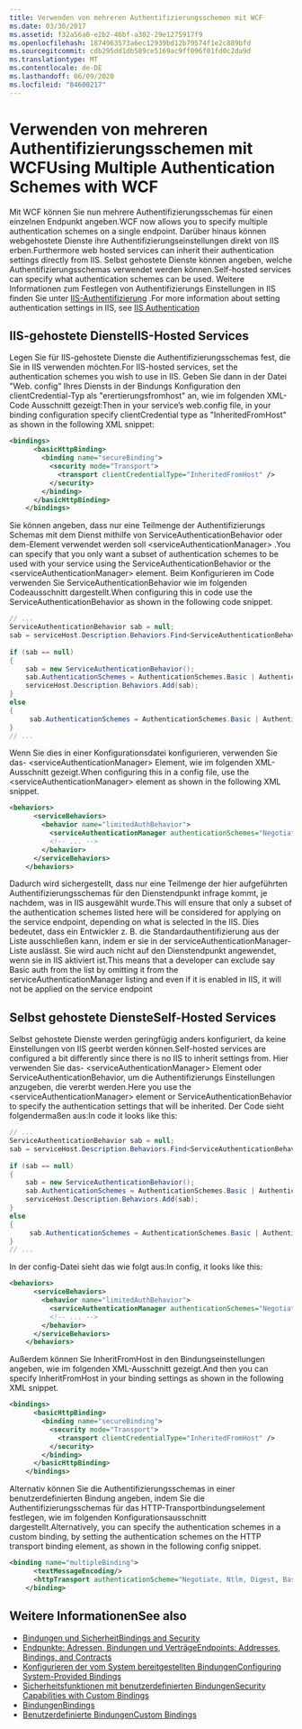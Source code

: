 ```yaml
---
title: Verwenden von mehreren Authentifizierungsschemen mit WCF
ms.date: 03/30/2017
ms.assetid: f32a56a0-e2b2-46bf-a302-29e1275917f9
ms.openlocfilehash: 1874963573a6ec12939bd12b79574f1e2c889bfd
ms.sourcegitcommit: cdb295dd1db589ce5169ac9ff096f01fd0c2da9d
ms.translationtype: MT
ms.contentlocale: de-DE
ms.lasthandoff: 06/09/2020
ms.locfileid: "84600217"
---
```

# <a name="using-multiple-authentication-schemes-with-wcf"></a><span data-ttu-id="a0ab1-102">Verwenden von mehreren Authentifizierungsschemen mit WCF</span><span class="sxs-lookup"><span data-stu-id="a0ab1-102">Using Multiple Authentication Schemes with WCF</span></span>
<span data-ttu-id="a0ab1-103">Mit WCF können Sie nun mehrere Authentifizierungsschemas für einen einzelnen Endpunkt angeben.</span><span class="sxs-lookup"><span data-stu-id="a0ab1-103">WCF now allows you to specify multiple authentication schemes on a single endpoint.</span></span> <span data-ttu-id="a0ab1-104">Darüber hinaus können webgehostete Dienste ihre Authentifizierungseinstellungen direkt von IIS erben.</span><span class="sxs-lookup"><span data-stu-id="a0ab1-104">Furthermore web hosted services can inherit their authentication settings directly from IIS.</span></span> <span data-ttu-id="a0ab1-105">Selbst gehostete Dienste können angeben, welche Authentifizierungsschemas verwendet werden können.</span><span class="sxs-lookup"><span data-stu-id="a0ab1-105">Self-hosted services can specify what authentication schemes can be used.</span></span> <span data-ttu-id="a0ab1-106">Weitere Informationen zum Festlegen von Authentifizierungs Einstellungen in IIS finden Sie unter [IIS-Authentifizierung](https://go.microsoft.com/fwlink/?LinkId=232458) .</span><span class="sxs-lookup"><span data-stu-id="a0ab1-106">For more information about setting authentication settings in IIS, see [IIS Authentication](https://go.microsoft.com/fwlink/?LinkId=232458)</span></span>  
  
## <a name="iis-hosted-services"></a><span data-ttu-id="a0ab1-107">IIS-gehostete Dienste</span><span class="sxs-lookup"><span data-stu-id="a0ab1-107">IIS-Hosted Services</span></span>  
 <span data-ttu-id="a0ab1-108">Legen Sie für IIS-gehostete Dienste die Authentifizierungsschemas fest, die Sie in IIS verwenden möchten.</span><span class="sxs-lookup"><span data-stu-id="a0ab1-108">For IIS-hosted services, set the authentication schemes you wish to use in IIS.</span></span> <span data-ttu-id="a0ab1-109">Geben Sie dann in der Datei "Web. config" Ihres Diensts in der Bindungs Konfiguration den clientCredential-Typ als "erertierungsfromhost" an, wie im folgenden XML-Code Ausschnitt gezeigt:</span><span class="sxs-lookup"><span data-stu-id="a0ab1-109">Then in your service’s web.config file, in your binding configuration specify clientCredential type as "InheritedFromHost" as shown in the following XML snippet:</span></span>  
  
```xml  
<bindings>  
      <basicHttpBinding>  
        <binding name="secureBinding">  
          <security mode="Transport">  
            <transport clientCredentialType="InheritedFromHost" />  
          </security>  
        </binding>  
      </basicHttpBinding>  
    </bindings>  
```  
  
 <span data-ttu-id="a0ab1-110">Sie können angeben, dass nur eine Teilmenge der Authentifizierungs Schemas mit dem Dienst mithilfe von ServiceAuthenticationBehavior oder dem-Element verwendet werden soll \<serviceAuthenticationManager> .</span><span class="sxs-lookup"><span data-stu-id="a0ab1-110">You can specify that you only want a subset of authentication schemes to be used with your service using the ServiceAuthenticationBehavior or the \<serviceAuthenticationManager> element.</span></span> <span data-ttu-id="a0ab1-111">Beim Konfigurieren im Code verwenden Sie ServiceAuthenticationBehavior wie im folgenden Codeausschnitt dargestellt.</span><span class="sxs-lookup"><span data-stu-id="a0ab1-111">When configuring this in code use the ServiceAuthenticationBehavior as shown in the following code snippet.</span></span>  
  
```csharp  
// ...  
ServiceAuthenticationBehavior sab = null;  
sab = serviceHost.Description.Behaviors.Find<ServiceAuthenticationBehavior>();  
  
if (sab == null)  
{  
    sab = new ServiceAuthenticationBehavior();  
    sab.AuthenticationSchemes = AuthenticationSchemes.Basic | AuthenticationSchemes.Negotiate | AuthenticationSchemes.Digest;  
    serviceHost.Description.Behaviors.Add(sab);  
}  
else  
{  
     sab.AuthenticationSchemes = AuthenticationSchemes.Basic | AuthenticationSchemes.Negotiate | AuthenticationSchemes.Digest;  
}  
// ...  
```  
  
 <span data-ttu-id="a0ab1-112">Wenn Sie dies in einer Konfigurationsdatei konfigurieren, verwenden Sie das- \<serviceAuthenticationManager> Element, wie im folgenden XML-Ausschnitt gezeigt.</span><span class="sxs-lookup"><span data-stu-id="a0ab1-112">When configuring this in a config file, use the \<serviceAuthenticationManager> element as shown in the following XML snippet.</span></span>  
  
```xml  
<behaviors>  
      <serviceBehaviors>  
        <behavior name="limitedAuthBehavior">  
          <serviceAuthenticationManager authenticationSchemes="Negotiate, Digest, Basic"/>  
          <!-- ... -->  
        </behavior>  
      </serviceBehaviors>  
    </behaviors>  
```  
  
 <span data-ttu-id="a0ab1-113">Dadurch wird sichergestellt, dass nur eine Teilmenge der hier aufgeführten Authentifizierungsschemas für den Dienstendpunkt infrage kommt, je nachdem, was in IIS ausgewählt wurde.</span><span class="sxs-lookup"><span data-stu-id="a0ab1-113">This will ensure that only a subset of the authentication schemes listed here will be considered for applying on the service endpoint, depending on what is selected in the IIS.</span></span> <span data-ttu-id="a0ab1-114">Dies bedeutet, dass ein Entwickler z. B. die Standardauthentifizierung aus der Liste ausschließen kann, indem er sie in der serviceAuthenticationManager-Liste auslässt. Sie wird auch nicht auf den Dienstendpunkt angewendet, wenn sie in IIS aktiviert ist.</span><span class="sxs-lookup"><span data-stu-id="a0ab1-114">This means that a developer can exclude say Basic auth from the list by omitting it from the serviceAuthenticationManager listing and even if it is enabled in IIS, it will not be applied on the service endpoint</span></span>  
  
## <a name="self-hosted-services"></a><span data-ttu-id="a0ab1-115">Selbst gehostete Dienste</span><span class="sxs-lookup"><span data-stu-id="a0ab1-115">Self-Hosted Services</span></span>  
 <span data-ttu-id="a0ab1-116">Selbst gehostete Dienste werden geringfügig anders konfiguriert, da keine Einstellungen von IIS geerbt werden können.</span><span class="sxs-lookup"><span data-stu-id="a0ab1-116">Self-hosted services are configured a bit differently since there is no IIS to inherit settings from.</span></span> <span data-ttu-id="a0ab1-117">Hier verwenden Sie das- \<serviceAuthenticationManager> Element oder ServiceAuthenticationBehavior, um die Authentifizierungs Einstellungen anzugeben, die vererbt werden.</span><span class="sxs-lookup"><span data-stu-id="a0ab1-117">Here you use the \<serviceAuthenticationManager> element or ServiceAuthenticationBehavior to specify the authentication settings that will be inherited.</span></span> <span data-ttu-id="a0ab1-118">Der Code sieht folgendermaßen aus:</span><span class="sxs-lookup"><span data-stu-id="a0ab1-118">In code it looks like this:</span></span>  
  
```csharp  
// ...  
ServiceAuthenticationBehavior sab = null;  
sab = serviceHost.Description.Behaviors.Find<ServiceAuthenticationBehavior>();  
  
if (sab == null)  
{  
    sab = new ServiceAuthenticationBehavior();  
    sab.AuthenticationSchemes = AuthenticationSchemes.Basic | AuthenticationSchemes.Negotiate | AuthenticationSchemes.Digest;  
    serviceHost.Description.Behaviors.Add(sab);  
}  
else  
{  
     sab.AuthenticationSchemes = AuthenticationSchemes.Basic | AuthenticationSchemes.Negotiate | AuthenticationSchemes.Digest;  
}  
// ...  
```  
  
 <span data-ttu-id="a0ab1-119">In der config-Datei sieht das wie folgt aus:</span><span class="sxs-lookup"><span data-stu-id="a0ab1-119">In config, it looks like this:</span></span>  
  
```xml  
<behaviors>  
      <serviceBehaviors>  
        <behavior name="limitedAuthBehavior">  
          <serviceAuthenticationManager authenticationSchemes="Negotiate, Digest, Basic"/>  
          <!-- ... -->  
        </behavior>  
      </serviceBehaviors>  
    </behaviors>  
```  
  
 <span data-ttu-id="a0ab1-120">Außerdem können Sie InheritFromHost in den Bindungseinstellungen angeben, wie im folgenden XML-Ausschnitt gezeigt.</span><span class="sxs-lookup"><span data-stu-id="a0ab1-120">And then you can specify InheritFromHost in your binding settings as shown in the following XML snippet.</span></span>  
  
```xml  
<bindings>  
      <basicHttpBinding>  
        <binding name="secureBinding">  
          <security mode="Transport">  
            <transport clientCredentialType="InheritedFromHost" />  
          </security>  
        </binding>  
      </basicHttpBinding>  
    </bindings>  
```  
  
 <span data-ttu-id="a0ab1-121">Alternativ können Sie die Authentifizierungsschemas in einer benutzerdefinierten Bindung angeben, indem Sie die Authentifizierungsschemas für das HTTP-Transportbindungselement festlegen, wie im folgenden Konfigurationsausschnitt dargestellt.</span><span class="sxs-lookup"><span data-stu-id="a0ab1-121">Alternatively, you can specify the authentication schemes in a custom binding, by setting the authentication schemes on the HTTP transport binding element, as shown in the following config snippet.</span></span>  
  
```xml  
<binding name="multipleBinding">  
      <textMessageEncoding/>  
      <httpTransport authenticationScheme="Negotiate, Ntlm, Digest, Basic" />  
    </binding>  
```  
  
## <a name="see-also"></a><span data-ttu-id="a0ab1-122">Weitere Informationen</span><span class="sxs-lookup"><span data-stu-id="a0ab1-122">See also</span></span>

- [<span data-ttu-id="a0ab1-123">Bindungen und Sicherheit</span><span class="sxs-lookup"><span data-stu-id="a0ab1-123">Bindings and Security</span></span>](bindings-and-security.md)
- [<span data-ttu-id="a0ab1-124">Endpunkte: Adressen, Bindungen und Verträge</span><span class="sxs-lookup"><span data-stu-id="a0ab1-124">Endpoints: Addresses, Bindings, and Contracts</span></span>](endpoints-addresses-bindings-and-contracts.md)
- [<span data-ttu-id="a0ab1-125">Konfigurieren der vom System bereitgestellten Bindungen</span><span class="sxs-lookup"><span data-stu-id="a0ab1-125">Configuring System-Provided Bindings</span></span>](configuring-system-provided-bindings.md)
- [<span data-ttu-id="a0ab1-126">Sicherheitsfunktionen mit benutzerdefinierten Bindungen</span><span class="sxs-lookup"><span data-stu-id="a0ab1-126">Security Capabilities with Custom Bindings</span></span>](security-capabilities-with-custom-bindings.md)
- [<span data-ttu-id="a0ab1-127">Bindungen</span><span class="sxs-lookup"><span data-stu-id="a0ab1-127">Bindings</span></span>](bindings.md)
- [<span data-ttu-id="a0ab1-128">Benutzerdefinierte Bindungen</span><span class="sxs-lookup"><span data-stu-id="a0ab1-128">Custom Bindings</span></span>](../extending/custom-bindings.md)
